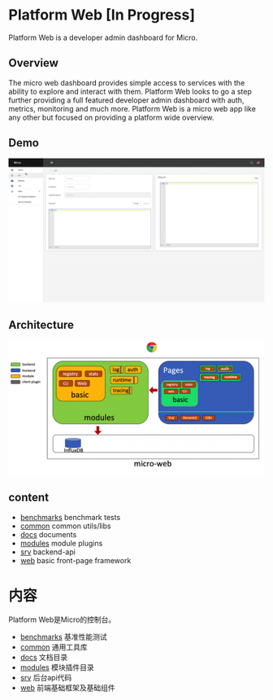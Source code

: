 # Platform Web [In Progress]

Platform Web is a developer admin dashboard for Micro.

## Overview

The micro web dashboard provides simple access to services with the ability to explore and interact with them. Platform Web looks to go a step further providing a full featured developer admin dashboard with auth, metrics, monitoring and much more. Platform Web is a micro web app like any other but focused on providing a platform wide overview.

## Demo

![](./docs/img/2.show.gif)

## Architecture

![](./docs/img/1.architecture.png)

## content

- [benchmarks](./benchmarks) benchmark tests
- [common](./common) common utils/libs
- [docs](./docs) documents
- [modules](./modules) module plugins
- [srv](./srv) backend-api
- [web](./web) basic front-page framework

# 内容

Platform Web是Micro的控制台。

- [benchmarks](./benchmarks) 基准性能测试
- [common](./common) 通用工具库
- [docs](./docs) 文档目录
- [modules](./modules) 模块插件目录
- [srv](./srv) 后台api代码
- [web](./web) 前端基础框架及基础组件
